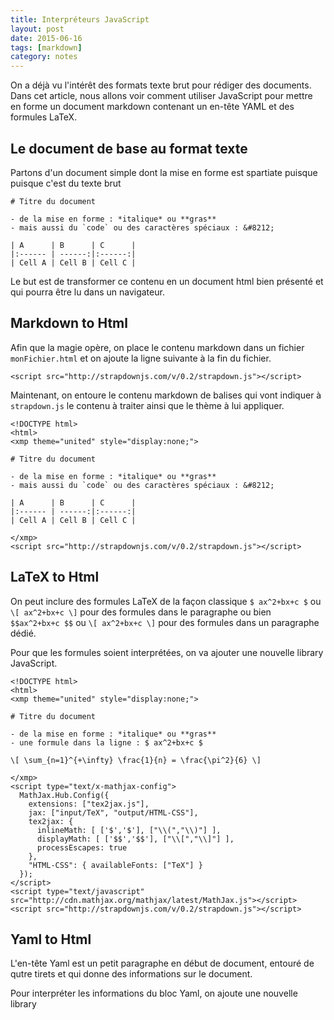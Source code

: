 ```yaml
---
title: Interpréteurs JavaScript
layout: post
date: 2015-06-16
tags: [markdown]
category: notes
---
```


On a déjà vu l'intérêt des formats texte brut pour rédiger des documents.
Dans cet article, nous allons voir comment utiliser JavaScript pour mettre
en forme un document markdown contenant un en-tête YAML et des formules LaTeX.

## Le document de base au format texte

Partons d'un document simple dont la mise en forme est spartiate puisque
puisque c'est du texte brut

```
# Titre du document

- de la mise en forme : *italique* ou **gras**
- mais aussi du `code` ou des caractères spéciaux : &#8212;

| A      | B      | C      |
|:------ | ------:|:------:|
| Cell A | Cell B | Cell C |

```

Le but est de transformer ce contenu en un document html bien présenté
et qui pourra être lu dans un navigateur.

## Markdown to Html

Afin que la magie opère, on place le contenu markdown dans un fichier
`monFichier.html` et on ajoute la ligne suivante à la fin du fichier.

```
<script src="http://strapdownjs.com/v/0.2/strapdown.js"></script>
```

Maintenant, on entoure le contenu markdown de balises qui vont indiquer à 
`strapdown.js` le contenu à traiter ainsi que le thème à lui appliquer.

```
<!DOCTYPE html>
<html>
<xmp theme="united" style="display:none;">

# Titre du document

- de la mise en forme : *italique* ou **gras**
- mais aussi du `code` ou des caractères spéciaux : &#8212;

| A      | B      | C      |
|:------ | ------:|:------:|
| Cell A | Cell B | Cell C |

</xmp>
<script src="http://strapdownjs.com/v/0.2/strapdown.js"></script>
```

## LaTeX to Html

On peut inclure des formules LaTeX de la façon classique `$ ax^2+bx+c $` ou 
`\[ ax^2+bx+c \]` pour des formules dans le paragraphe  ou bien 
` $$ax^2+bx+c $$` ou `\[ ax^2+bx+c \]` pour des formules dans un paragraphe
dédié.

Pour que les formules soient interprétées, on va ajouter une nouvelle
library JavaScript.

```
<!DOCTYPE html>
<html>
<xmp theme="united" style="display:none;">

# Titre du document

- de la mise en forme : *italique* ou **gras**
- une formule dans la ligne : $ ax^2+bx+c $

\[ \sum_{n=1}^{+\infty} \frac{1}{n} = \frac{\pi^2}{6} \]

</xmp>
<script type="text/x-mathjax-config">
  MathJax.Hub.Config({
    extensions: ["tex2jax.js"],
    jax: ["input/TeX", "output/HTML-CSS"],
    tex2jax: {
      inlineMath: [ ['$','$'], ["\\(","\\)"] ],
      displayMath: [ ['$$','$$'], ["\\[","\\]"] ],
      processEscapes: true
    },
    "HTML-CSS": { availableFonts: ["TeX"] }
  });
</script>
<script type="text/javascript" src="http://cdn.mathjax.org/mathjax/latest/MathJax.js"></script>
<script src="http://strapdownjs.com/v/0.2/strapdown.js"></script>
```

## Yaml to Html

L'en-tête Yaml est un petit paragraphe en début de document, entouré de 
qutre tirets et qui donne des informations sur le document.

Pour interpréter les informations du bloc Yaml, on ajoute une nouvelle library


